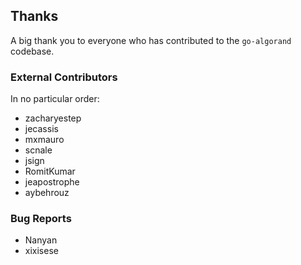 
## Thanks

A big thank you to everyone who has contributed to the `go-algorand` codebase.

### External Contributors
In no particular order:
- zacharyestep
- jecassis
- mxmauro
- scnale
- jsign
- RomitKumar
- jeapostrophe
- aybehrouz

### Bug Reports
- Nanyan
- xixisese
